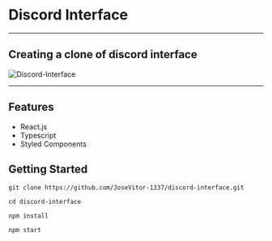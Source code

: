 # Discord Interface

---

## Creating a clone of discord interface

![Discord-Interface](https://github.com/JoseVitor-1337/discord-interface/blob/master/discord.gif)

---

## Features

- React.js
- Typescript
- Styled Components

## Getting Started

```
git clone https://github.com/JoseVitor-1337/discord-interface.git

cd discord-interface

npm install

npm start

```
